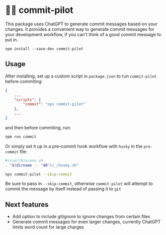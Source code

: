 # 🤖💬 commit-pilot

This package uses ChatGPT to generate commit messages based on your changes. It provides a convenient way to generate commit messages for your development workflow, if you can't think of a good commit message to put in.

```
npm install --save-dev commit-pilot
```

## Usage

After installing, set up a custom script in `package.json` to run `commit-pilot` before commiting:

```json
{
    ...
    "scripts": {
        "commit": "npx commit-pilot"
    },
    ...
}
```

and then before commiting, run:

```bash
npm run commit
```

Or simply set it up in a pre-commit hook workflow with `husky` in the `pre-commit` file:

```bash
#!/usr/bin/env sh
. "$(dirname -- "$0")/_/husky.sh"

npx commit-pilot --skip-commit
```

Be sure to pass in `--skip-commit`, otherwise `commit-pilot` will attempt to commit the message by itself instead of passing it to `git`

## Next features

-   Add option to include gitignore to ignore changes from certain files
-   Generate commit messages for even larger changes, currently ChatGPT limits word count for large charges



